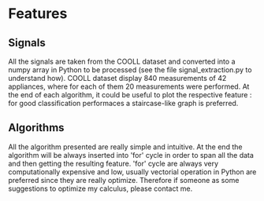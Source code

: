 # Features
## Signals

All the signals are taken from the COOLL dataset and converted into a numpy array in Python to be processed (see the file
signal_extraction.py to understand how).
COOLL dataset display 840 measurements of 42 appliances, where for each of them 20 measurements were performed. At the end
of each algorithm, it could be useful to plot the respective feature : for good classification performaces a staircase-like
graph is preferred.

## Algorithms

All the algorithm presented are really simple and intuitive. At the end the algorithm will be always inserted into 'for'
cycle in order to span all the data and then getting the resulting feature.
'for' cycle are always very computationally expensive and low, usually vectorial operation in Python are preferred since
they are really optimize. Therefore if someone as some suggestions to optimize my calculus, please contact me.

